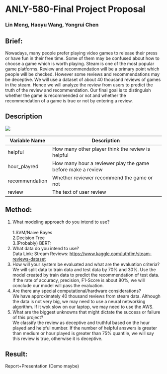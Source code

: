 # ANLY-580-Final Project Proposal
### Lin Meng, Haoyu Wang, Yongrui Chen


## Brief: 
Nowadays, many people prefer playing video games to release their press or have fun in their free time. Some of them may be confused about how to choose a game which is worth playing. Steam is one of the most popular game platforms. Review and recommendation will be a primary point which people will be checked. However some reviews and recommendations may be deceptive. We will use a dataset of about 40 thousand reviews of games in the steam. Hence we will analyze the review from users to predict the truth of the review and recommendation. Our final goal is to distinguish  whether the game is recommended or not and whether the recommendation of a game is true or not by entering a review.
 
## Description 
<img src='img/data.png'>

| Variable Name | Description |
|------------|---------------
| helpful | How many other player think the review is helpful  |
| hour_playred | How many hour a reviewer play the game before make a review |
| recommendation | Whether reviewer recommend the game or not |
| review | The text of user review |

## Method:
1. What modeling approach do you intend to use?<br>
	<br>1.SVM/Naive Bayes
	<br>2.Decision Tree
	<br>3.(Probably) BERT: 
	<br>
2. What data do you intend to use?<br>
	Data Link: Stream Reviews: https://www.kaggle.com/luthfim/steam-reviews-dataset<br>
3. How will your system be evaluated and what are the evaluation criteria?<br>
	We will split data to train data and test data by 70% and 30%. Use the model created by train data to predict the recommendation of test data. If the rate of accuracy, precision, F1-Score is about 80%, we will conclude our model will pass the evaluation.<br>
4. Are there any special computational/hardware considerations?<br>
	We have approximately 40 thousand reviews from steam data. Although the data  is not  very  big, we may need to use a neural networking algorithm.  If it wok slow on our laptop, we may need to use the AWS.
5. What are the biggest unknowns that might dictate the success or failure of this project?<br>
	We classify the review as deceptive and truthful based on the hour played and helpful number. If the number of helpful answers is greater than medium or hour played is greater than 75% quantile, we will say this review is true, otherwise it is deceptive.<br>

## Result:
Report+Presentation (Demo maybe)



